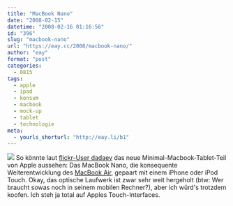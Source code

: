 ```yaml
---
title: "MacBook Nano"
date: "2008-02-15"
datetime: "2008-02-16 01:16:56"
id: "396"
slug: "macbook-nano"
url: "https://eay.cc/2008/macbook-nano/"
author: "eay"
format: "post"
categories:
  - 0815
tags:
  - apple
  - ipad
  - konsum
  - macbook
  - mock-up
  - tablet
  - technologie
meta:
  - yourls_shorturl: "http://eay.li/b1"
---
```


[![](/uploads/2008/macbooknano.jpg)](http://www.flickr.com/photos/dadaev/2196363000/sizes/o/) So könnte laut [flickr-User dadaev](http://www.flickr.com/photos/dadaev/2196363000/) das neue Minimal-Macbook-Tablet-Teil von Apple aussehen: Das MacBook Nano, die konsequente Weiterentwicklung des [MacBook Air](//eay.cc/2008/macworld-2008/), gepaart mit einem iPhone oder iPod Touch. Okay, das optische Laufwerk ist zwar sehr weit hergeholt (btw: Wer braucht sowas noch in seinem mobilen Rechner?), aber ich würd's trotzdem koofen. Ich steh ja total auf Apples Touch-Interfaces.
